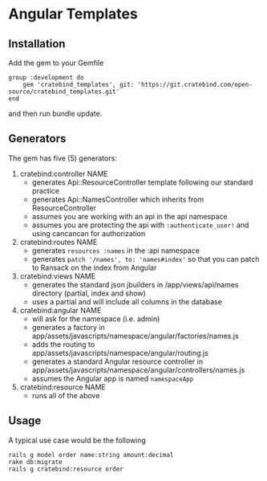 # Angular Templates

## Installation

Add the gem to your Gemfile
```
group :development do
	gem 'cratebind_templates', git: 'https://git.cratebind.com/open-source/cratebind_templates.git'
end
```

and then run bundle update.

## Generators

The gem has five (5) generators:

1. cratebind:controller NAME
	- generates Api::ResourceController template following our standard practice
	- generates Api::NamesController which inherits from ResourceController
	- assumes you are working with an api in the api namespace
	- assumes you are protecting the api with ```:authenticate_user!``` and using cancancan for authorization
2. cratebind:routes NAME
	- generates ```resources :names``` in the :api namespace
	- generates ```patch '/names', to: 'names#index'``` so that you can patch to Ransack on the index from Angular
3. cratebind:views NAME
	- generates the standard json jbuilders in /app/views/api/names directory (partial, index and show)
	- uses a partial and will include all columns in the database
4. cratebind:angular NAME
	- will ask for the namespace (i.e. admin)
	- generates a factory in app/assets/javascripts/namespace/angular/factories/names.js
	- adds the routing to app/assets/javascripts/namespace/angular/routing.js
	- generates a standard Angular resource controller in app/assets/javascripts/namespace/angular/controllers/names.js
	- assumes the Angular app is named ```namespaceApp```
5. cratebind:resource NAME
	- runs all of the above

## Usage
A typical use case would be the following

```
rails g model order name:string amount:decimal
rake db:migrate
rails g cratebind:resource order
```